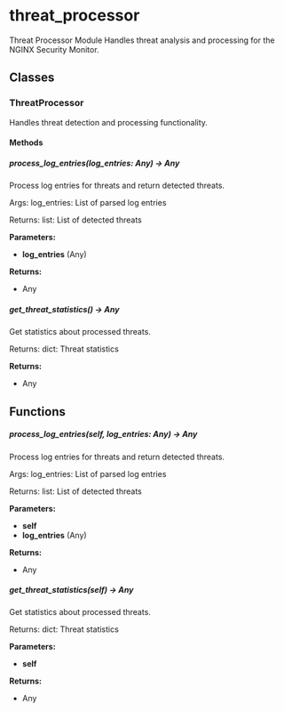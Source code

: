 # threat_processor

Threat Processor Module
Handles threat analysis and processing for the NGINX Security Monitor.

## Classes

### ThreatProcessor

Handles threat detection and processing functionality.

#### Methods

##### process_log_entries(log_entries: Any) -> Any

Process log entries for threats and return detected threats.

Args:
log_entries: List of parsed log entries

Returns:
list: List of detected threats

**Parameters:**

- **log_entries** (Any)

**Returns:**

- Any

##### get_threat_statistics() -> Any

Get statistics about processed threats.

Returns:
dict: Threat statistics

**Returns:**

- Any

## Functions

##### process_log_entries(self, log_entries: Any) -> Any

Process log entries for threats and return detected threats.

Args:
log_entries: List of parsed log entries

Returns:
list: List of detected threats

**Parameters:**

- **self**
- **log_entries** (Any)

**Returns:**

- Any

##### get_threat_statistics(self) -> Any

Get statistics about processed threats.

Returns:
dict: Threat statistics

**Parameters:**

- **self**

**Returns:**

- Any

